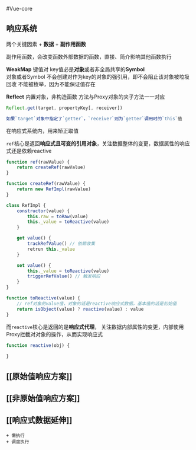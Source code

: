 #Vue-core 
## 响应系统

两个关键因素
	+ **数据**
	+ **副作用函数**

副作用函数，会改变函数外部数据的函数，直接、简介影响其他函数执行


**WeakMap**
键值对 
key值必是**对象**或者非全局共享的**Symbol**  
对象或者Symbol
不会创建对作为key的对象的强引用，即不会阻止该对象被垃圾回收
不能被枚举，因为不能保证值存在

**Reflect**
内置对象，非构造函数
方法与Proxy对象的夹子方法一一对应

```js
Reflect.get(target, propertyKey[, receiver])

如果`target`对象中指定了`getter`，`receiver`则为`getter`调用时的`this`值
```

在响应式系统内，用来矫正取值



`ref`核心是返回**响应式且可变的引用对象**，关注数据整体的变更，数据属性的响应式还是依赖reactive

```js
function ref(rawValue) {
	return createRef(rawValue)
}

function createRef(rawValue) {
	return new RefImpl(rawValue)
}

class RefImpl {
	constructor(value) {
		this.raw = toRaw(value)
		this._value = toReactive(value) 
	}

	get value() {
		trackRefValue() // 依赖收集
		retrun this._value
	}

	set value() {
		this._value = toReactive(value)
		triggerRefValue() // 触发响应
	}
}

function toReactive(value) {
	// ref对象的value值，对象的话是reactive响应式数据，基本值的话是初始值
	return isObject(value) ? reactive(value) : value
}
```

而`reactive`核心是返回的是**响应式代理**， 关注数据内部属性的变更，内部使用Proxy拦截对对象的操作，从而实现响应式

```js
function reactive(obj) {
	
}
```






## [[原始值响应方案]]
## [[非原始值响应方案]]
## [[响应式数据延伸]]
	+ 懒执行
	+ 调度执行